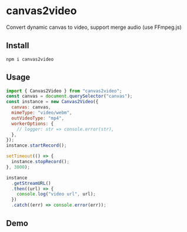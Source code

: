 # canvas2video

Convert dynamic canvas to video, support merge audio (use FFmpeg.js)

## Install

```
npm i canvas2video
```

## Usage

```js
import { Canvas2Video } from "canvas2video";
const canvas = document.querySelector("canvas");
const instance = new Canvas2Video({
  canvas: canvas,
  mimeType: "video/webm",
  outVideoType: "mp4",
  workerOptions: {
    // logger: str => console.error(str),
  },
});
instance.startRecord();

setTimeout(() => {
  instance.stopRecord();
}, 3000);

instance
  .getStreamURL()
  .then((url) => {
    console.log("video url", url);
  })
  .catch((err) => console.error(err));
```
## Demo